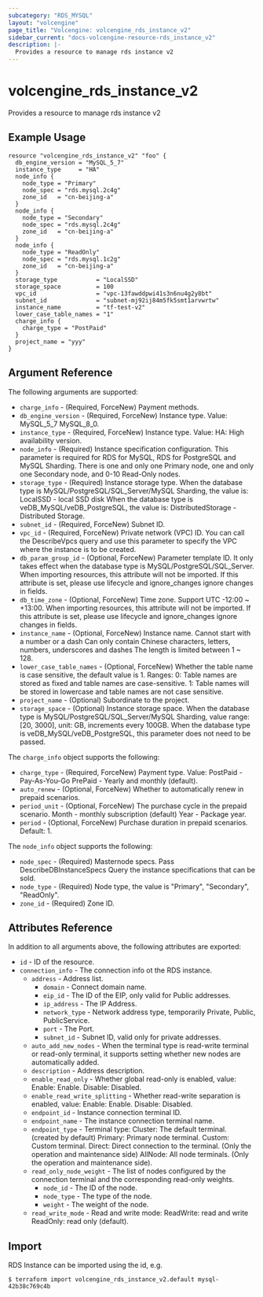 ```yaml
---
subcategory: "RDS_MYSQL"
layout: "volcengine"
page_title: "Volcengine: volcengine_rds_instance_v2"
sidebar_current: "docs-volcengine-resource-rds_instance_v2"
description: |-
  Provides a resource to manage rds instance v2
---
```

# volcengine_rds_instance_v2
Provides a resource to manage rds instance v2
## Example Usage
```hcl
resource "volcengine_rds_instance_v2" "foo" {
  db_engine_version = "MySQL_5_7"
  instance_type     = "HA"
  node_info {
    node_type = "Primary"
    node_spec = "rds.mysql.2c4g"
    zone_id   = "cn-beijing-a"
  }
  node_info {
    node_type = "Secondary"
    node_spec = "rds.mysql.2c4g"
    zone_id   = "cn-beijing-a"
  }
  node_info {
    node_type = "ReadOnly"
    node_spec = "rds.mysql.1c2g"
    zone_id   = "cn-beijing-a"
  }
  storage_type           = "LocalSSD"
  storage_space          = 100
  vpc_id                 = "vpc-13fawddpwi41s3n6nu4g2y8bt"
  subnet_id              = "subnet-mj92ij84m5fk5smt1arvwrtw"
  instance_name          = "tf-test-v2"
  lower_case_table_names = "1"
  charge_info {
    charge_type = "PostPaid"
  }
  project_name = "yyy"
}
```
## Argument Reference
The following arguments are supported:
* `charge_info` - (Required, ForceNew) Payment methods.
* `db_engine_version` - (Required, ForceNew) Instance type. Value:
MySQL_5_7
MySQL_8_0.
* `instance_type` - (Required, ForceNew) Instance type. Value:
HA: High availability version.
* `node_info` - (Required) Instance specification configuration. This parameter is required for RDS for MySQL, RDS for PostgreSQL and MySQL Sharding. There is one and only one Primary node, one and only one Secondary node, and 0-10 Read-Only nodes.
* `storage_type` - (Required) Instance storage type. When the database type is MySQL/PostgreSQL/SQL_Server/MySQL Sharding, the value is:
LocalSSD - local SSD disk
When the database type is veDB_MySQL/veDB_PostgreSQL, the value is:
DistributedStorage - Distributed Storage.
* `subnet_id` - (Required, ForceNew) Subnet ID.
* `vpc_id` - (Required, ForceNew) Private network (VPC) ID. You can call the DescribeVpcs query and use this parameter to specify the VPC where the instance is to be created.
* `db_param_group_id` - (Optional, ForceNew) Parameter template ID. It only takes effect when the database type is MySQL/PostgreSQL/SQL_Server. When importing resources, this attribute will not be imported. If this attribute is set, please use lifecycle and ignore_changes ignore changes in fields.
* `db_time_zone` - (Optional, ForceNew) Time zone. Support UTC -12:00 ~ +13:00. When importing resources, this attribute will not be imported. If this attribute is set, please use lifecycle and ignore_changes ignore changes in fields.
* `instance_name` - (Optional, ForceNew) Instance name. Cannot start with a number or a dash
Can only contain Chinese characters, letters, numbers, underscores and dashes
The length is limited between 1 ~ 128.
* `lower_case_table_names` - (Optional, ForceNew) Whether the table name is case sensitive, the default value is 1.
Ranges:
0: Table names are stored as fixed and table names are case-sensitive.
1: Table names will be stored in lowercase and table names are not case sensitive.
* `project_name` - (Optional) Subordinate to the project.
* `storage_space` - (Optional) Instance storage space.
When the database type is MySQL/PostgreSQL/SQL_Server/MySQL Sharding, value range: [20, 3000], unit: GB, increments every 100GB.
When the database type is veDB_MySQL/veDB_PostgreSQL, this parameter does not need to be passed.

The `charge_info` object supports the following:

* `charge_type` - (Required, ForceNew) Payment type. Value:
PostPaid - Pay-As-You-Go
PrePaid - Yearly and monthly (default).
* `auto_renew` - (Optional, ForceNew) Whether to automatically renew in prepaid scenarios.
* `period_unit` - (Optional, ForceNew) The purchase cycle in the prepaid scenario.
Month - monthly subscription (default)
Year - Package year.
* `period` - (Optional, ForceNew) Purchase duration in prepaid scenarios. Default: 1.

The `node_info` object supports the following:

* `node_spec` - (Required) Masternode specs. Pass
DescribeDBInstanceSpecs Query the instance specifications that can be sold.
* `node_type` - (Required) Node type, the value is "Primary", "Secondary", "ReadOnly".
* `zone_id` - (Required) Zone ID.

## Attributes Reference
In addition to all arguments above, the following attributes are exported:
* `id` - ID of the resource.
* `connection_info` - The connection info ot the RDS instance.
    * `address` - Address list.
        * `domain` - Connect domain name.
        * `eip_id` - The ID of the EIP, only valid for Public addresses.
        * `ip_address` - The IP Address.
        * `network_type` - Network address type, temporarily Private, Public, PublicService.
        * `port` - The Port.
        * `subnet_id` - Subnet ID, valid only for private addresses.
    * `auto_add_new_nodes` - When the terminal type is read-write terminal or read-only terminal, it supports setting whether new nodes are automatically added.
    * `description` - Address description.
    * `enable_read_only` - Whether global read-only is enabled, value: Enable: Enable. Disable: Disabled.
    * `enable_read_write_splitting` - Whether read-write separation is enabled, value: Enable: Enable. Disable: Disabled.
    * `endpoint_id` - Instance connection terminal ID.
    * `endpoint_name` - The instance connection terminal name.
    * `endpoint_type` - Terminal type:
Cluster: The default terminal. (created by default)
Primary: Primary node terminal.
Custom: Custom terminal.
Direct: Direct connection to the terminal. (Only the operation and maintenance side)
AllNode: All node terminals. (Only the operation and maintenance side).
    * `read_only_node_weight` - The list of nodes configured by the connection terminal and the corresponding read-only weights.
        * `node_id` - The ID of the node.
        * `node_type` - The type of the node.
        * `weight` - The weight of the node.
    * `read_write_mode` - Read and write mode:
ReadWrite: read and write
ReadOnly: read only (default).


## Import
RDS Instance can be imported using the id, e.g.
```
$ terraform import volcengine_rds_instance_v2.default mysql-42b38c769c4b
```

